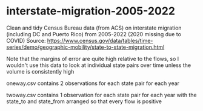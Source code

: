 # interstate-migration-2005-2022
Clean and tidy Census Bureau data (from ACS) on interstate migration (including DC and Puerto Rico) from 2005-2022 (2020 missing due to COVID)
Source: https://www.census.gov/data/tables/time-series/demo/geographic-mobility/state-to-state-migration.html

Note that the margins of error are quite high relative to the flows, so I wouldn't use this data to look at individual state pairs over time unless the volume is consistently high

oneway.csv contains 2 observations for each state pair for each year

twoway.csv contains 1 observation for each state pair for each year with the state_to and state_from arranged so that every flow is positive
